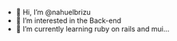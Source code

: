 - 👋 Hi, I’m @nahuelbrizu
- 👀 I’m interested in the Back-end
- 🌱 I’m currently learning ruby on rails and mui...
